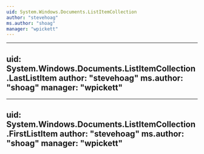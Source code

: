 ```yaml
---
uid: System.Windows.Documents.ListItemCollection
author: "stevehoag"
ms.author: "shoag"
manager: "wpickett"
---
```


---
uid: System.Windows.Documents.ListItemCollection.LastListItem
author: "stevehoag"
ms.author: "shoag"
manager: "wpickett"
---

---
uid: System.Windows.Documents.ListItemCollection.FirstListItem
author: "stevehoag"
ms.author: "shoag"
manager: "wpickett"
---
